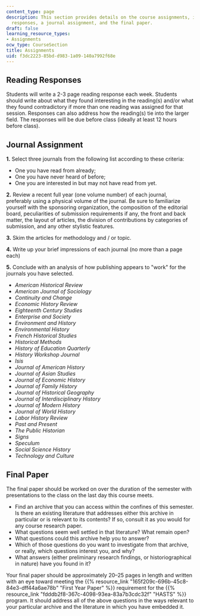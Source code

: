 ```yaml
---
content_type: page
description: This section provides details on the course assignments, including reading
  responses, a journal assignment, and the final paper.
draft: false
learning_resource_types:
- Assignments
ocw_type: CourseSection
title: Assignments
uid: f3dc2223-85bd-d983-1a09-140a7992f68e
---
```

## Reading Responses

Students will write a 2-3 page reading response each week. Students should write about what they found interesting in the reading(s) and/or what they found contradictory if more than one reading was assigned for that session. Responses can also address how the reading(s) tie into the larger field. The responses will be due before class (ideally at least 12 hours before class).

## Journal Assignment

**1.** Select three journals from the following list according to these criteria: 

- One you have read from already;
- One you have never heard of before;
- One you are interested in but may not have read from yet.

**2.** Review a recent full year (one volume number) of each journal, preferably using a physical volume of the journal. Be sure to familiarize yourself with the sponsoring organization, the composition of the editorial board, peculiarities of submission requirements if any, the front and back matter, the layout of articles, the division of contributions by categories of submission, and any other stylistic features. 

**3.** Skim the articles for methodology and / or topic. 

**4.** Write up your brief impressions of each journal (no more than a page each) 

**5.** Conclude with an analysis of how publishing appears to "work" for the journals you have selected.

- *American Historical Review*
- *American Journal of Sociology*
- *Continuity and Change*
- *Economic History Review*
- *Eighteenth Century Studies*
- *Enterprise and Society*
- *Environment and History*
- *Environmental History*
- *French Historical Studies*
- *Historical Methods*
- *History of Education Quarterly*
- *History Workshop Journal*
- *Isis*
- *Journal of American History*
- *Journal of Asian Studies*
- *Journal of Economic History*
- *Journal of Family History*
- *Journal of Historical Geography*
- *Journal of Interdisciplinary History*
- *Journal of Modern History*
- *Journal of World History*
- *Labor History Review*
- *Past and Present*
- *The Public Historian*
- *Signs*
- *Speculum*
- *Social Science History*
- *Technology and Culture*

## Final Paper

The final paper should be worked on over the duration of the semester with presentations to the class on the last day this course meets.

- Find an archive that you can access within the confines of this semester. Is there an existing literature that addresses either this archive in particular or is relevant to its contents? If so, consult it as you would for any course research paper.
- What questions seem well settled in that literature? What remain open?
- What questions could this archive help you to answer?
- Which of those questions do you want to investigate from that archive, or really, which questions interest you, and why?
- What answers (either preliminary research findings, or historiographical in nature) have you found in it?

Your final paper should be approximately 20–25 pages in length and written with an eye toward meeting the {{% resource_link "165f209c-696b-45c8-84e3-dff44a6ae78b" "First Year Paper" %}} requirement for the {{% resource_link "fdddb2f8-367c-4098-93ea-83a7b3cdc32f" "HASTS" %}} program. It should address all of the above questions in the ways relevant to your particular archive and the literature in which you have embedded it.